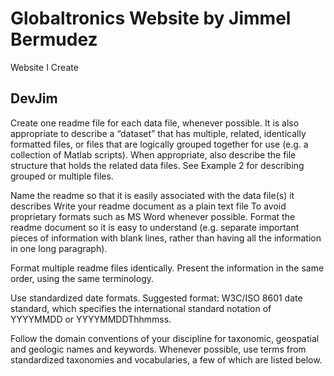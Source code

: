 # Globaltronics Website by Jimmel Bermudez
 Website I Create
## DevJim

Create one readme file for each data file, whenever possible.
It is also appropriate to describe a “dataset” that has multiple, related, identically formatted files, or files that are logically grouped together for use (e.g. a collection of Matlab scripts). When appropriate, also describe the file structure that holds the related data files. See Example 2 for describing grouped or multiple files.
 
Name the readme so that it is easily associated with the data file(s) it describes
Write your readme document as a plain text file
To avoid proprietary formats such as MS Word whenever possible. Format the readme document so it is easy to understand (e.g. separate important pieces of information with blank lines, rather than having all the information in one long paragraph).
 
Format multiple readme files identically. 
Present the information in the same order, using the same terminology.
 
Use standardized date formats. 
Suggested format: W3C/ISO 8601 date standard, which specifies the international standard notation of YYYYMMDD or YYYYMMDDThhmmss.
 
Follow the domain conventions of your discipline for taxonomic, geospatial and geologic names and keywords.
Whenever possible, use terms from standardized taxonomies and vocabularies, a few of which are listed below.